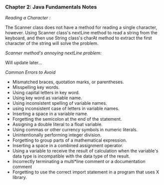 ### Chapter 2: Java Fundamentals Notes


*Reading a Character :*

  The Scanner class does not have a method for reading a single character,
  however. Using Scanner class's nextLine method to read a string from the keyboard,
  and then use String class's charAt method to extract the first character of the string will solve the problem.
  
*Scanner method's annoying nextLine problem:*

  Will update later... 


*Common Errors to Avoid*
  
* Mismatched braces, quotation marks, or parentheses. 
* Misspelling key words.
* Using capital letters in key word.
* Using key word as variable name. 
* Using inconsistent spelling of variable names.
* using inconsistent case of letters in variable names.
* Inserting a space in a variable name.
* Forgetting the semicolon at the end of the statement.
* Assigning a double literal to a float variable.
* Using commas or other currency symbols in numeric literals.
* Unintentionally performing integer division. 
* Forgetting to group parts of a mathematical expression.
* Inserting a space in a combined assignment operator.
* Using a variable to receive the result of calculation when the variable's data type is incompatible with the data type of the result. 
* Incorrectly terminating a multi*line comment or a documentation comment 
* Forgetting to use the correct import statement in a program that uses X library. 
